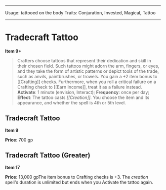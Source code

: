 
---
Usage: tattooed on the body
Traits: Conjuration, Invested, Magical, Tattoo

---

# Tradecraft Tattoo

**Item 9+**

> Crafters choose tattoos that represent their dedication and skill in their chosen field. Such tattoos might adorn the arm, fingers, or eyes, and they take the form of artistic patterns or depict tools of the trade, such as anvils, paintbrushes, or trowels. You gain a +2 item bonus to [[Crafting]] checks. Furthermore, when you roll a critical failure on a Crafting check to [[Earn Income]], treat it as a failure instead.
**Activate**: 1 minute (envision, Interact);
**Frequency**: once per day;
**Effect**: The tattoo casts *[[Creation]]*. You choose the item and its appearance, and whether the spell is 4th or 5th level.

## Tradecraft Tattoo

**Item 9**

**Price**: 700 gp

## Tradecraft Tattoo (Greater)

**Item 17**

**Price**: 13,000 gpThe item bonus to Crafting checks is +3. The *creation* spell's duration is unlimited but ends when you Activate the tattoo again.
